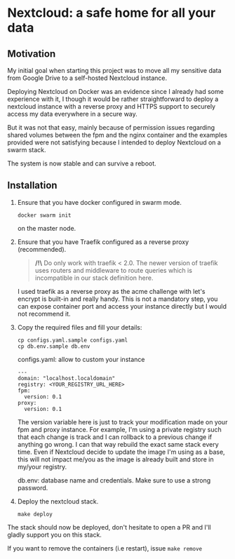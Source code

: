 Nextcloud: a safe home for all your data
========================================

Motivation
--

My initial goal when starting this project was to move all my sensitive data from Google Drive to a self-hosted Nextcloud instance.

Deploying Nextcloud on Docker was an evidence since I already had some experience with it, I though it would be rather straightforward to deploy a nextcloud instance with a reverse proxy and HTTPS support to securely access my data everywhere in a secure way.

But it was not that easy, mainly because of permission issues regarding shared volumes between the fpm and the nginx container and the examples provided were not satisfying because I intended to deploy Nextcloud on a swarm stack.

The system is now stable and can survive a reboot.

Installation
------------

1. Ensure that you have docker configured in swarm mode.

    ```
    docker swarm init
    ```
    on the master node.
2. Ensure that you have Traefik configured as a reverse proxy (recommended).

    > **/!\\** Do only work with traefik < 2.0. The newer version of traefik uses routers and middleware to route queries which is incompatible in our stack definition here.

    I used traefik as a reverse proxy as the acme challenge with let's encrypt is built-in and really handy. This is not a mandatory step, you can expose container port and access your instance directly but I would not recommend it.

3. Copy the required files and fill your details:

    ```
    cp configs.yaml.sample configs.yaml
    cp db.env.sample db.env
    ```
    configs.yaml: allow to custom your instance
    ```
    ---
    domain: "localhost.localdomain"
    registry: <YOUR_REGISTRY_URL_HERE>
    fpm:
      version: 0.1
    proxy:
      version: 0.1
    ```
    The version variable here is just to track your modification made on your fpm and proxy instance. For example, I'm using a private registry such that each change is track and I can rollback to a previous change if anything go wrong. I can that way rebuild the exact same stack every time. Even if Nextcloud decide to update the image I'm using as a base, this will not impact me/you as the image is already built and store in my/your registry.

    db.env: database name and credentials. Make sure to use a strong password.

4. Deploy the nextcloud stack.

    ```
    make deploy

The stack should now be deployed, don't hesitate to open a PR and I'll gladly support you on this stack.

If you want to remove the containers (i.e restart), issue ```make remove```

